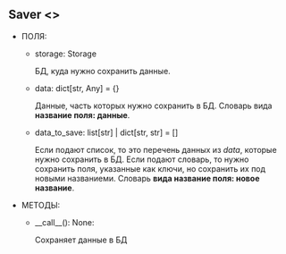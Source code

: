 ## Saver <<Interface>>

+ ПОЛЯ:

  + storage: Storage

    БД, куда нужно сохранить данные.

  + data: dict[str, Any] = {}

    Данные, часть которых нужно сохранить в БД. Словарь вида **название поля: данные**.

  + data_to_save: list[str] | dict[str, str] = []

    Если подают список, то это перечень данных из *data*, которые нужно сохранить в БД. Если подают словарь, то нужно сохранить поля, указанные как ключи, но сохранить их под новыми названиеми. Словарь **вида название поля: новое название**.

+ МЕТОДЫ:

  + \_\_call\_\_(): None:

    Сохраняет данные в БД